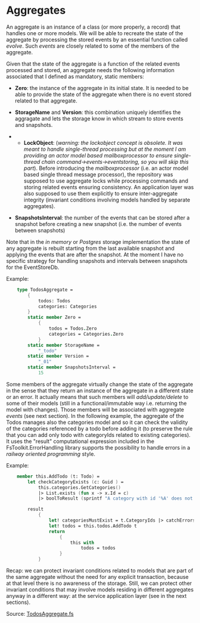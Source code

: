 # Aggregates

An aggregate is an instance of a class (or more properly, a record) that handles one or more models. We will be able to recreate the state of the aggregate by processing the stored events by an essential function called _evolve_. Such   _events_ are closely related to some of the members of the aggregate. 

Given that the state of the aggregate is a function of the related events processed and stored, an aggregate needs the following information associated that I defined as mandatory, static members:

- __Zero__: the instance of the aggregate in its initial state. 
It is needed to be able to provide the state of the aggregate when there is no event stored related to that aggregate.
- __StorageName__ and  __Version__: this combination uniquely identifies the aggragate and lets the storage know in which stream to store events and snapshots.

- - __LockObject__: (_warning: the lockobject concept is obsolete. It was meant to handle single-thread processing but at the moment I am providing an actor model based mailboxprocessor to ensure single-thread chain command->events->eventstoring, so you will skip this part_). Before introducing the _mailboxprocessor_ (i.e. an actor model based single thread message processor), the repository was supposed to use aggregate locks while processing commands and storing related events ensuring consistency. An application layer was also supposed to use them explicitly to ensure inter-aggregate integrity (invariant conditions involving models handled by separate aggregates).
- __SnapshotsInterval__: the number of the events that can be stored after a snapshot before creating a new snapshot (i.e. the number of events between snapshots)

Note that in the _in memory_ or _Postgres_ storage implementation the state of any aggregate is rebuilt starting from the last available snapshot and applying the events that are after the snapshot.
At the moment I have no specific strategy for handling snapshots and intervals between snapshots for the EventStoreDb. 

Example:
```FSharp
    type TodosAggregate =
        {
            todos: Todos
            categories: Categories
        }
        static member Zero =
            {
                todos = Todos.Zero
                categories = Categories.Zero
            }
        static member StorageName =
            "_todo"
        static member Version =
            "_01"
        static member SnapshotsInterval =
            15
```

Some members of the aggregate virtually change the state of the aggregate in the sense that they return an instance of the aggregate in a different state or an error. It actually means that such members will _add/update/delete_ to some of their models (still in a functional/immutable way i.e. returning the model with changes). Those members will be associated with aggregate _events_ (see next section).
In the following example, the aggregate of the Todos manages also the categories model and so it can check the validity of the categories referenced by a todo before adding it (to preserve the rule that you can add only todo with categoryIds related to existing categories).
It uses the "result" computational expression included in the FsToolkit.ErrorHandling library supports the possibility to handle errors in a _railway oriented programming_ style.

Example:
```FSharp
    member this.AddTodo (t: Todo) =
        let checkCategoryExists (c: Guid ) =
            this.categories.GetCategories() 
            |> List.exists (fun x -> x.Id = c) 
            |> boolToResult (sprintf "A category with id '%A' does not exist" c)

        result
            {
                let! categoriesMustExist = t.CategoryIds |> catchErrors checkCategoryExists
                let! todos = this.todos.AddTodo t
                return 
                    {
                        this with
                            todos = todos
                    }
            }
```
Recap: we can protect invariant conditions related to models that are part of the same aggregate without the need for any explicit transaction, because at that level there is no awareness of the storage. Still, we can protect other invariant conditions that may involve models residing in different aggregates anyway in a different way:  at the service application layer (see in the next sections).

Source: [TodosAggregate.fs](https://github.com/tonyx/Sharpino/blob/main/Sharpino.Sample/aggregates/Todos/Aggregate.fs)
